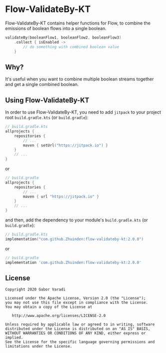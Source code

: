 # Flow-ValidateBy-KT

Flow-ValidateBy-KT contains helper functions for Flow, to combine the emissions of boolean flows into a single boolean.

``` kotlin
validateBy(booleanFlow1, booleanFlow2, booleanFlow3)
    .collect { isEnabled ->
        // do something with combined boolean value
    }
```

## Why?

It's useful when you want to combine multiple boolean streams together and get a single combined boolean.

## Using Flow-ValidateBy-KT

In order to use Flow-ValidateBy-KT, you need to add `jitpack` to your project root `build.gradle.kts`
(or `build.gradle`):

``` kotlin
// build.gradle.kts
allprojects {
    repositories {
        // ...
        maven { setUrl("https://jitpack.io") }
    }
    // ...
}
```

or

``` groovy
// build.gradle
allprojects {
    repositories {
        // ...
        maven { url "https://jitpack.io" }
    }
    // ...
}
```

and then, add the dependency to your module's `build.gradle.kts` (or `build.gradle`):

``` kotlin
// build.gradle.kts
implementation("com.github.Zhuinden:flow-validateby-kt:2.0.0")
```

or

``` groovy
// build.gradle
implementation 'com.github.Zhuinden:flow-validateby-kt:2.0.0'
```

## License

    Copyright 2020 Gabor Varadi

    Licensed under the Apache License, Version 2.0 (the "License");
    you may not use this file except in compliance with the License.
    You may obtain a copy of the License at

       http://www.apache.org/licenses/LICENSE-2.0

    Unless required by applicable law or agreed to in writing, software
    distributed under the License is distributed on an "AS IS" BASIS,
    WITHOUT WARRANTIES OR CONDITIONS OF ANY KIND, either express or implied.
    See the License for the specific language governing permissions and
    limitations under the License.
